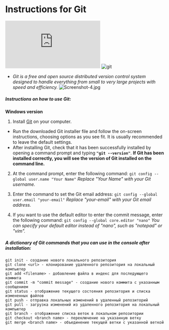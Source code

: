 # Instructions for Git

![windows](https://img.shields.io/powershellgallery/p/Read.md?label=Windows&logo=windows&style=social) ![git](https://img.shields.io/pypi/pyversions/gita?color=red&label=Git&logo=Git)

 - *Git is a free and open source distributed version control system designed to handle everything from small to very large projects with speed and efficiency.*
![Screenshot-4.jpg](https://i.postimg.cc/J7FHG66x/Screenshot-4.jpg)
##### *Instructions on how to use Git:*  
**Windows version**
1. Install [Git](https://git-scm.com) on your computer.

+ Run the downloaded Git installer file and follow the on-screen instructions, choosing options as you see fit. It is usually recommended to leave the default settings.
+ After installing Git, check that it has been successfully installed by opening a command prompt and typing **`"git --version"`**. 
__If Git has been installed correctly, you will see the version of Git installed on the command line.__

2. At the command prompt, enter the following command:
`git config --global user.name "Your Name"`
_Replace "Your Name" with your Git username._

3. Enter the command to set the Git email address:
`git config --global user.email "your-email"`
_Replace "your-email" with your Git email address._

4. If you want to use the default editor to enter the commit message, enter the following command:
`git config --global core.editor "nano"`
_You can specify your default editor instead of "nano", such as "notepad" or "vim"._

##### A dictionary of Git commands that you can use in the console after installation:

    git init - создание нового локального репозитория
    git clone <url> - клонирование удаленного репозитория на локальный компьютер
    git add <filename> - добавление файла в индекс для последующего коммита
    git commit -m "commit message" - создание нового коммита с указанным сообщением
    git status - отображение текущего состояния репозитория и списка измененных файлов
    git push - отправка локальных изменений в удаленный репозиторий
    git pull - загрузка изменений из удаленного репозитория на локальный компьютер
    git branch - отображение списка веток в локальном репозитории
    git checkout <branch name> - переключение на указанную ветку
    git merge <branch name> - объединение текущей ветки с указанной веткой